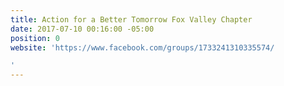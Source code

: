 ```yaml
---
title: Action for a Better Tomorrow Fox Valley Chapter
date: 2017-07-10 00:16:00 -05:00
position: 0
website: 'https://www.facebook.com/groups/1733241310335574/

'
---
```


